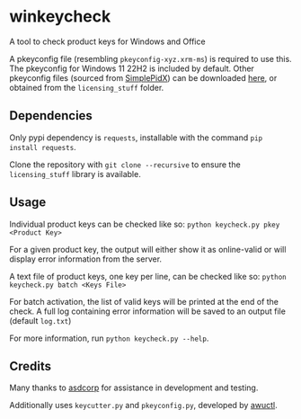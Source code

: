 # winkeycheck

A tool to check product keys for Windows and Office

A pkeyconfig file (resembling `pkeyconfig-xyz.xrm-ms`) is required to use this. The pkeyconfig for Windows 11 22H2 is included by default. Other pkeyconfig files (sourced from [SimplePidX](https://forums.mydigitallife.net/threads/simplepidx-simple-yet-powerful-product-key-checker.80300/)) can be downloaded [here](https://files.catbox.moe/9tkls4.7z), or obtained from the `licensing_stuff` folder.

## Dependencies

Only pypi dependency is `requests`, installable with the command `pip install requests`.

Clone the repository with `git clone --recursive` to ensure the `licensing_stuff` library is available.

## Usage

Individual product keys can be checked like so: `python keycheck.py pkey <Product Key>`

For a given product key, the output will either show it as online-valid or will display error information from the server.

A text file of product keys, one key per line, can be checked like so: `python keycheck.py batch <Keys File>`

For batch activation, the list of valid keys will be printed at the end of the check. A full log containing error information will be saved to an output file (default `log.txt`)

For more information, run `python keycheck.py --help`.

## Credits

Many thanks to [asdcorp](https://github.com/asdcorp) for assistance in development and testing.

Additionally uses `keycutter.py` and `pkeyconfig.py`, developed by [awuctl](https://github.com/awuctl).
